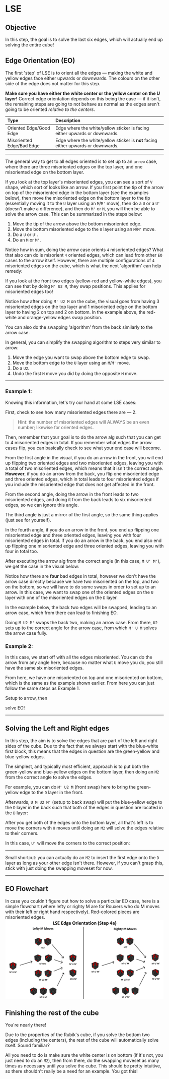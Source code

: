 <script type="text/javascript" src="/twistysim.js"></script>
<style type="text/css" rel="stylesheet">
/* modifies the opacity of the cube wireframe */
.ttk-shp-poly {
    stroke-opacity: 0.3;
}
</style>

# LSE

## Objective

In this step, the goal is to solve the last six edges, which will actually end up solving the entire cube!

## Edge Orientation (EO)

The first 'step' of LSE is to orient all the edges — making the white and yellow edges face either upwards or downwards. The colours on the other side of the edge does not matter for this step.

<div id="eo">
<script type="text/javascript">
  TTk.AlgorithmPuzzle(3)
    .size({width:300, height:300})
    .fc('wwwwwwwwwggggggglgrlrrrrrlryyyyyyyyybbbbbbblbolooooolo')
    .case(`M2 U2 M U2 M U' M2 U M2 U M' U2 M'`)
    ('#eo');
</script>
</div>

**Make sure you have either the white center or the yellow center on the U layer!** Correct edge orientation depends on this being the case — if it isn't, the remaining steps are going to not behave as normal as the edges aren't going to be oriented *relative to the centers*.

Type | Description
:-- | :--
Oriented Edge/Good Edge | Edge where the white/yellow sticker is facing either upwards or downwards.
Misoriented Edge/Bad Edge | Edge where the white/yellow sticker is **not** facing either upwards or downwards.

---

The general way to get to all edges oriented is to set up to an `arrow` case, where there are three misoriented edges on the top layer, and one misoriented edge on the bottom layer.

If you look at the top layer's misoriented edges, you can see a sort of `V` shape, which sort of looks like an arrow. If you first point the tip of the arrow on top of the misoriented edge in the bottom layer (see the examples below), then move the misoriented edge on the bottom layer to the tip (essentially moving it to the `U` layer using an `M`/`M'` move), then do a `U` or a `U'` (doesn't make a difference), and then do `M'` or `M`, you will then be able to solve the arrow case. This can be summarized in the steps below:

1. Move the tip of the arrow above the bottom misoriented edge.
2. Move the bottom misoriented edge to the `U` layer using an `M`/`M'` move.
3. Do a `U` or `U'`.
4. Do an `M` or `M'`.

<div id="frontarrow">
<script type="text/javascript">
  TTk.AlgorithmPuzzle(3)
    .size({width:300, height:300})
    .fc('wwwwwwwwwggggggglgrlrrrrrlryyyyyyyyybbbbbbblbolooooolo')
    .case(`U M' U M`)
    ('#frontarrow');
</script>
</div>

<div id="backarrow">
<script type="text/javascript">
  TTk.AlgorithmPuzzle(3)
    .size({width:300, height:300})
    .fc('wwwwwwwwwggggggglgrlrrrrrlryyyyyyyyybbbbbbblbolooooolo')
    .case(`U' M U M'`)
    ('#backarrow');
</script>
</div>

Notice how in sum, doing the arrow case orients `4` misoriented edges? What that also can do is misorient `4` oriented edges, which can lead from other `EO` cases to the arrow itself. However, there are multiple configurations of `4` misoriented edges on the cube, which is what the next 'algorithm' can help remedy:

<div id="frontmu2m">
<script type="text/javascript">
  TTk.AlgorithmPuzzle(3)
    .size({width:300, height:300})
    .fc('wwwwwwwwwgggggggggrrrrrrrrryyyyyyyyybbbbbbbbbooooooooo')
    .case(`M' U2 M`)
    ('#frontmu2m');
</script>
</div>

If you look at the front two edges (yellow-red and yellow-white edges), you can see that by doing `M' U2 M`, they swap positions. This applies for misoriented edges too!

<div id="frontmu2mmisoriented">
<script type="text/javascript">
  TTk.AlgorithmPuzzle(3)
    .size({width:300, height:300})
    .fc('wwwwwwwwwgggggggggrrrrrrrrryyyyyyyyybbbbbbbbbooooooooo')
    .case(`U' M U M'`)
    .alg(`M' U2 M`)
    ('#frontmu2mmisoriented');
</script>
</div>

Notice how after doing `M' U2 M` on the cube, the visual goes from having 3 misoriented edges on the top layer and 1 misoriented edge on the bottom layer to having 2 on top and 2 on bottom. In the example above, the red-white and orange-yellow edges swap position.

You can also do the swapping 'algorithm' from the back similarly to the arrow case.

<div id="backmu2m">
<script type="text/javascript">
  TTk.AlgorithmPuzzle(3)
    .size({width:300, height:300})
    .fc('wwwwwwwwwgggggggggrrrrrrrrryyyyyyyyybbbbbbbbbooooooooo')
    .case(`M U2 M'`)
    ('#backmu2m');
</script>
</div>

In general, you can simplify the swapping algorithm to steps very similar to arrow:

1. Move the edge you want to swap above the bottom edge to swap.
2. Move the bottom edge to the `U` layer using an `M`/`M'` move.
3. Do a `U2`.
4. Undo the first `M` move you did by doing the opposite `M` move.

---

### Example 1:

Knowing this information, let's try our hand at some LSE cases:

<div id="case1-1">
<script type="text/javascript">
  TTk.AlgorithmPuzzle(3)
    .size({width:300, height:300})
    .fc('wwwwwwwwwgggggggggrrrrrrrrryyyyyyyyybbbbbbbbbooooooooo')
    .case(`U M U M U M' U M`)
    .alg(`U' U' U'`)
    .showAlg(false)
    ('#case1-1');
</script>
</div>

First, check to see how many misoriented edges there are — 2.

> Hint: the number of misoriented edges will ALWAYS be an even number; likewise for oriented edges.

Then, remember that your goal is to do the arrow alg such that you can get to 4 misoriented edges in total. If you remember what edges the arrow cases flip, you can basically check to see what your end case will become.

From the first angle in the visual, if you do an arrow in the front, you will end up flipping two oriented edges and two misoriented edges, leaving you with a total of two misoriented edges, which means that it isn't the correct angle. **However**, if you do an arrow from the back, you flip one misoriented edge and three oriented edges, which in total leads to four misoriented edges if you include the misoriented edge that does not get affected in the front.

From the second angle, doing the arrow in the front leads to two misoriented edges, and doing it from the back leads to six misoriented edges, so we can ignore this angle.

The third angle is just a mirror of the first angle, so the same thing applies (just see for yourself).

In the fourth angle, if you do an arrow in the front, you end up flipping one misoriented edge and three oriented edges, leaving you with four misoriented edges in total. If you do an arrow in the back, you end also end up flipping one misoriented edge and three oriented edges, leaving you with four in total too.

After executing the arrow alg from the correct angle (in this case, `M U' M'`), we get the case in the visual below:

<div id="case1-2">
<script type="text/javascript">
  TTk.AlgorithmPuzzle(3)
    .size({width:300, height:300})
    .fc('wwwwwwwwwgggggggggrrrrrrrrryyyyyyyyybbbbbbbbbooooooooo')
    .case(`U M U M U M' U M`)
    .alg(`M U' M'`)
    ('#case1-2');
</script>
</div>

Notice how there are **four** bad edges in total, however we don't have the arrow case directly because we have two misoriented on the top, and two on the bottom, so we will have to do some swaps in order to set up to an arrow. In this case, we want to swap one of the oriented edges on the `U` layer with one of the misoriented edges on the `D` layer.

In the example below, the back two edges will be swapped, leading to an arrow case, which from there can lead to finishing EO.

<div id="case1-3">
<script type="text/javascript">
  TTk.AlgorithmPuzzle(3)
    .size({width:300, height:300})
    .fc('wwwwwwwwwgggggggggrrrrrrrrryyyyyyyyybbbbbbbbbooooooooo')
    .case(`M U M' U M U M U M' U M`)
    .alg(`M U2 M' U2 M' U M`)
    ('#case1-3');
</script>
</div>

Doing `M U2 M'` swaps the back two, making an arrow case. From there, `U2` sets up to the correct angle for the arrow case, from which `M' U M` solves the arrow case fully.

### Example 2:

<div id="case2-1">
<script type="text/javascript">
  TTk.AlgorithmPuzzle(3)
    .size({width:300, height:300})
    .fc('wwwwwwwwwgggggggggrrrrrrrrryyyyyyyyybbbbbbbbbooooooooo')
    .case(`R U' r' U' M' U r U r'`)
    .alg(`U' U' U'`)
    .showAlg(false)
    ('#case2-1');
</script>
</div>

In this case, we start off with all the edges misoriented. You can do the arrow from any angle here, because no matter what `U` move you do, you still have the same six misoriented edges.

<div id="case2-2">
<script type="text/javascript">
  TTk.AlgorithmPuzzle(3)
    .size({width:300, height:300})
    .fc('wwwwwwwwwgggggggggrrrrrrrrryyyyyyyyybbbbbbbbbooooooooo')
    .case(`R U' r' U' M' U r U r'`)
    .alg(`M' U M`)
    ('#case2-2');
</script>
</div>

From here, we have one misoriented on top and one misoriented on bottom, which is the same as the example shown earlier. From here you can just follow the same steps as Example 1.

<div id="case2-3">
<script type="text/javascript">
  TTk.AlgorithmPuzzle(3)
    .size({width:300, height:300})
    .fc('wwwwwwwwwgggggggggrrrrrrrrryyyyyyyyybbbbbbbbbooooooooo')
    .case(`M' U' M R U' r' U' M' U r U r'`)
    .alg(`U2 M U M'`)
    ('#case2-3');
</script>
</div>

Setup to arrow, then


<div id="case2-4">
<script type="text/javascript">
  TTk.AlgorithmPuzzle(3)
    .size({width:300, height:300})
    .fc('wwwwwwwwwgggggggggrrrrrrrrryyyyyyyyybbbbbbbbbooooooooo')
    .case(`M U' M' U2 M' U' M R U' r' U' M' U r U r'`)
    .alg(`U M U M'`)
    ('#case2-4');
</script>
</div>

solve EO!

---

## Solving the Left and Right edges 

In this step, the aim is to solve the edges that are part of the left and right sides of the cube. Due to the fact that we always start with the blue-white first block, this means that the edges in question are the green-yellow and blue-yellow edges. 

The simplest, and typically most efficient, approach is to put both the green-yellow and blue-yellow edges on the bottom layer, then doing an `M2` from the correct angle to solve the edges.

<div id="ulur1">
<script type="text/javascript">
  TTk.AlgorithmPuzzle(3)
    .size({width:300, height:300})
    .fc('wwwwwwwwwgggggggggrrrrrrrrryyyyyyyyybbbbbbbbbooooooooo')
    .case(`M' U2 M U M U2 M' M2 U2 M U2 M U' M2 U2 M2 U M' U2 M' U M2 U M' U2 M' U2 M U2 M'`)
    .alg(`M' U2 M`)
    ('#ulur1');
</script>
</div>

For example, you can do `M' U2 M` (front swap) here to bring the green-yellow edge to the `D` layer in the front.

<div id="ulur2">
<script type="text/javascript">
  TTk.AlgorithmPuzzle(3)
    .size({width:300, height:300})
    .fc('wwwwwwwwwgggggggggrrrrrrrrryyyyyyyyybbbbbbbbbooooooooo')
    .case(`M' U2 M U M U2 M' M2 U2 M U2 M U' M2 U2 M2 U M' U2 M' U M2 U M' U2 M' U2 M U2 M'`)
    .alg(`M' U2 M`)
    ('#ulur2');
</script>
</div>

Afterwards, `U M U2 M'` (setup to back swap) will put the blue-yellow edge to the `D` layer in the back such that both of the edges in question are located in the `D` layer:

<div id="ulur3">
<script type="text/javascript">
  TTk.AlgorithmPuzzle(3)
    .size({width:300, height:300})
    .fc('wwwwwwwwwgggggggggrrrrrrrrryyyyyyyyybbbbbbbbbooooooooo')
    .case(`U M U2 M' M2 U2 M U2 M U' M2 U2 M2 U M' U2 M' U M2 U M' U2 M' U2 M U2 M'`)
    .alg(`U M U2 M'`)
    ('#ulur3');
</script>
</div>

After you get both of the edges onto the bottom layer, all that's left is to move the corners with `U` moves until doing an `M2` will solve the edges relative to their corners.

In this case, `U'` will move the corners to the correct position:

<div id="ulur4">
<script type="text/javascript">
  TTk.AlgorithmPuzzle(3)
    .size({width:300, height:300})
    .fc('wwwwwwwwwgggggggggrrrrrrrrryyyyyyyyybbbbbbbbbooooooooo')
    .case(`M U2 M' U' U M U2 M' M2 U2 M U2 M U' M2 U2 M2 U M' U2 M' U M2 U M' U2 M' U2 M U2 M'`)
    .alg(`U' M2'`)
    ('#ulur4');
</script>
</div>

---

Small shortcut: you can actually do an `M2` to insert the first edge onto the `D` layer as long as your other edge isn't there. However, if you can't grasp this, stick with just doing the swapping moveset for now.

---

## EO Flowchart

In case you couldn't figure out how to solve a particular EO case, here is a simple flowchart (where lefty or righty M are for Rouxers who do M moves with their left or right hand respectively). Red-colored pieces are misoriented edges.
![EO Flowchart](./EO_flowchart.png "EO Flowchart")

## Finishing the rest of the cube

You're nearly there!

Due to the properties of the Rubik's cube, if you solve the bottom two edges (including the centers), the rest of the cube will automatically solve itself. Sound familiar?

All you need to do is make sure the white center is on bottom (if it's not, you just need to do an `M2`), then from there, do the swapping moveset as many times as necessary until you solve the cube. This should be pretty intuitive, so there shouldn't really be a need for an example. You got this!